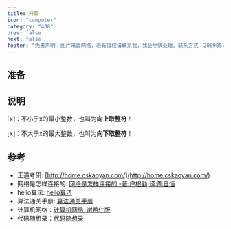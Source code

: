 ```yaml
---
title: 开篇
icon: "computer"
category: "408"
prev: false
next: false
footer: "免责声明：图片来自网络，若有侵权请联系我，我会尽快处理。联系方式：2069057986@qq.com"
---
```

## 准备


## 说明
⌈x⌉：不小于x的最小整数，也叫为**向上取整符**！

⌊x⌋：不大于x的最大整数，也叫为**向下取整符**！

## 参考
- 王道考研: [http://home.cskaoyan.com/](http://home.cskaoyan.com/)
- 网络是怎样连接的: [网络是怎样连接的 -著:户根勤;译:周自恒]()
- hello算法: [hello算法](https://www.hello-algo.com/)
- 算法通关手册: [算法通关手册](https://algo.itcharge.cn/)
- 计算机网络：[计算机网络-谢希仁版]()
- 代码随想录：[代码随想录](https://programmercarl.com/)
